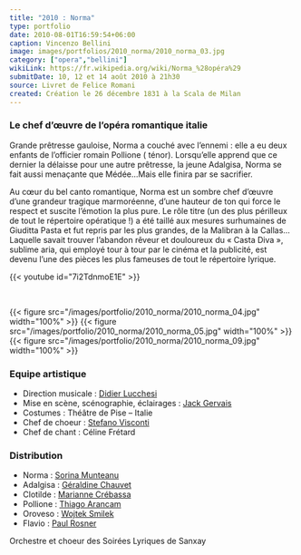 ```yaml
---
title: "2010 : Norma"
type: portfolio
date: 2010-08-01T16:59:54+06:00
caption: Vincenzo Bellini
image: images/portfolios/2010_norma/2010_norma_03.jpg
category: ["opera","bellini"]
wikiLink: https://fr.wikipedia.org/wiki/Norma_%28opéra%29
submitDate: 10, 12 et 14 août 2010 à 21h30
source: Livret de Felice Romani
created: Création le 26 décembre 1831 à la Scala de Milan
---
```


### Le chef d’œuvre de l’opéra romantique italie

Grande prêtresse gauloise, Norma a couché avec l’ennemi : elle a eu deux enfants de l’officier romain Pollione  ( ténor). Lorsqu’elle apprend que ce dernier la délaisse pour une autre prêtresse, la jeune Adalgisa, Norma se fait aussi menaçante que Médée…Mais elle finira par se sacrifier.

Au cœur du bel canto romantique, Norma est un sombre chef d’œuvre d’une grandeur tragique marmoréenne, d’une hauteur de ton qui force le respect et suscite l’émotion la plus pure. Le rôle titre (un des plus périlleux de tout le répertoire opératique !) a été taillé aux mesures surhumaines de Giuditta Pasta  et fut repris par les plus grandes, de la Malibran à la Callas… Laquelle savait trouver l’abandon  rêveur et douloureux du « Casta Diva », sublime aria, qui employé tour à tour par le cinéma et la publicité, est devenu l’une des pièces les plus fameuses de tout le répertoire lyrique.


{{< youtube id="7i2TdnmoE1E" >}}

&nbsp;

{{< figure src="/images/portfolio/2010_norma/2010_norma_04.jpg" width="100%" >}}
{{< figure src="/images/portfolio/2010_norma/2010_norma_05.jpg" width="100%" >}}
{{< figure src="/images/portfolio/2010_norma/2010_norma_09.jpg" width="100%" >}}


### Equipe artistique

- Direction musicale : [Didier Lucchesi](/artists/didier_lucchesi/)
- Mise en scène, scénographie, éclairages : [Jack Gervais](/artists/jack_gervais/)
- Costumes : Théâtre de Pise – Italie	
- Chef de choeur : [Stefano Visconti](/artists/stefano_visconti/)
- Chef de chant : Céline Frétard

### Distribution

- Norma : [Sorina Munteanu](/artists/sorina_munteanu/)
- Adalgisa : [Géraldine Chauvet](/artists/geraldine_chauvet/)
- Clotilde : [Marianne Crébassa](/artists/marianne_crebassa/)
- Pollione : [Thiago Arancam](/artists/thiago_arancam/)
- Oroveso : [Wojtek Smilek](/artists/wojtek_smilek/)
- Flavio : [Paul Rosner](/artists/paul_rosner/)

Orchestre et choeur des Soirées Lyriques de Sanxay
